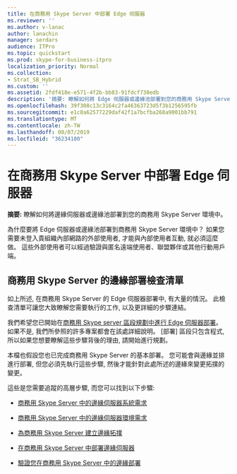 ```yaml
---
title: 在商務用 Skype Server 中部署 Edge 伺服器
ms.reviewer: ''
ms.author: v-lanac
author: lanachin
manager: serdars
audience: ITPro
ms.topic: quickstart
ms.prod: skype-for-business-itpro
localization_priority: Normal
ms.collection:
- Strat_SB_Hybrid
ms.custom: ''
ms.assetid: 2fdf418e-e571-4f2b-bb83-91fdcf738edb
description: '摘要: 瞭解如何將 Edge 伺服器或邊緣池部署到您的商務用 Skype Server 環境中。'
ms.openlocfilehash: 39f308c13c3164c2fa46363723d5f3b1256595fb
ms.sourcegitcommit: e1c8a62577229daf42f1a7bcfba268a9001bb791
ms.translationtype: MT
ms.contentlocale: zh-TW
ms.lasthandoff: 08/07/2019
ms.locfileid: "36234100"
---
```

# <a name="deploy-edge-server-in-skype-for-business-server"></a>在商務用 Skype Server 中部署 Edge 伺服器
 
**摘要:** 瞭解如何將邊緣伺服器或邊緣池部署到您的商務用 Skype Server 環境中。
  
為什麼要將 Edge 伺服器或邊緣池部署到商務用 Skype Server 環境中？ 如果您需要未登入貴組織內部網路的外部使用者, 才能與內部使用者互動, 就必須這麼做。 這些外部使用者可以經過驗證與匿名遠端使用者、聯盟夥伴或其他行動用戶端。
  
## <a name="deployment-checklist-for-the-edge-for-skype-for-business-server"></a>商務用 Skype Server 的邊緣部署檢查清單

如上所述, 在商務用 Skype Server 的 Edge 伺服器部署中, 有大量的情況。 此檢查清單可讓您大致瞭解您需要執行的工作, 以及更詳細的步驟連結。
  
我們希望您已開始在[商務用 Skype server 區段規劃中進行 Edge 伺服器部署](../../plan-your-deployment/edge-server-deployments/edge-server-deployments.md)。 如果不是, 我們所參照的許多專案都會在該處詳細說明。 [部署] 區段只包含程式, 所以如果您想要瞭解這些步驟背後的理由, 請開始進行規劃。
  
本檔也假設您也已完成商務用 Skype Server 的基本部署。 您可能會與邊緣並排進行部署, 但您必須先執行這些步驟, 然後才能針對此處所述的邊緣來變更拓撲的變更。
  
這些是您需要追蹤的高層步驟, 而您可以找到以下步驟:
  
- [商務用 Skype Server 中的邊緣伺服器系統需求](../../plan-your-deployment/edge-server-deployments/system-requirements.md)
    
- [商務用 Skype Server 中的邊緣伺服器環境需求](../../plan-your-deployment/edge-server-deployments/edge-environmental-requirements.md)
    
- [為商務用 Skype Server 建立邊緣拓撲](create-your-edge-topology.md)
    
- [在商務用 Skype Server 中部署邊緣伺服器](deploy-edge-servers.md)
    
- [驗證您在商務用 Skype Server 中的邊緣部署](validate-edge-deployment.md)
    

